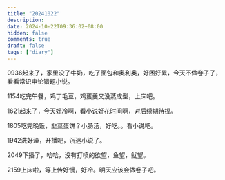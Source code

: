 ```yaml
---
title: "20241022"
description: 
date: 2024-10-22T09:36:02+08:00
hidden: false
comments: true
draft: false
tags: ["diary"]
---
```

0936起来了，家里没了牛奶，吃了面包和奥利奥，好困好累，今天不做卷子了，看看常识申论错题小说。

1154吃完午餐，鸡丁毛豆，鸡蛋羹又没蒸成型，上床吧。

1621起来了，今天好冷啊，看小说好花时间啊，对后续期待捏。

1805吃完晚饭，韭菜蛋饼？小肠汤，好吃。。看小说吧。

1942洗好澡，开播吧，沉迷小说了。

2049下播了，哈哈，没有打喷的欲望，鱼望，鱿望。

2159上床啦，等上传好慢，好冷。明天应该会做卷子吧。
